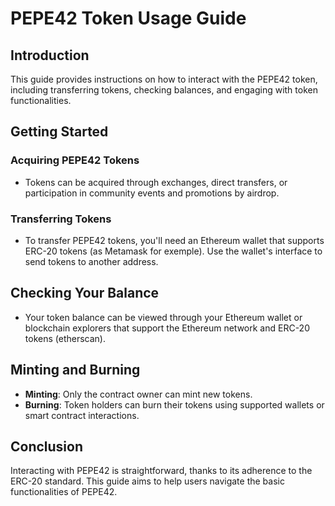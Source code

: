 # PEPE42 Token Usage Guide

## Introduction

This guide provides instructions on how to interact with the PEPE42 token, including transferring tokens, checking balances, and engaging with token functionalities.

## Getting Started

### Acquiring PEPE42 Tokens

- Tokens can be acquired through exchanges, direct transfers, or participation in community events and promotions by airdrop.

### Transferring Tokens

- To transfer PEPE42 tokens, you'll need an Ethereum wallet that supports ERC-20 tokens (as Metamask for exemple). Use the wallet's interface to send tokens to another address.

## Checking Your Balance

- Your token balance can be viewed through your Ethereum wallet or blockchain explorers that support the Ethereum network and ERC-20 tokens (etherscan).

## Minting and Burning

- **Minting**: Only the contract owner can mint new tokens.
- **Burning**: Token holders can burn their tokens using supported wallets or smart contract interactions.

## Conclusion

Interacting with PEPE42 is straightforward, thanks to its adherence to the ERC-20 standard. This guide aims to help users navigate the basic functionalities of PEPE42.
